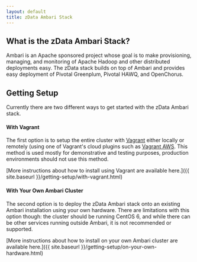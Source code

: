 ```yaml
---
layout: default
title: zData Ambari Stack
---
```


What is the zData Ambari Stack?
-------------------------------

Ambari is an Apache sponsored project whose goal is to make provisioning, managing, and monitoring of Apache Hadoop and other distributed deployments easy.  The zData stack builds on top of Ambari and provides easy deployment of Pivotal Greenplum, Pivotal HAWQ, and OpenChorus.


Getting Setup
-------------

Currently there are two different ways to get started with the zData Ambari stack.

#### With Vagrant
The first option is to setup the entire cluster with [Vagrant](https://www.vagrantup.com/) either locally or remotely (using one of Vagrant's cloud plugins such as [Vagrant AWS](https://github.com/mitchellh/vagrant-aws).  This method is used mostly for demonstrative and testing purposes, production environments should not use this method.

[More instructions about how to install using Vagrant are available here.]({{ site.baseurl }}/getting-setup/with-vagrant.html)

#### With Your Own Ambari Cluster
The second option is to deploy the zData Ambari stack onto an existing Ambari installation using your own hardware.  There are limitations with this option though: the cluster should be running CentOS 6, and while there can be other services running outside Ambari, it is not recommended or supported.

[More instructions about how to install on your own Ambari cluster are available here.]({{ site.baseurl }}/getting-setup/on-your-own-hardware.html)